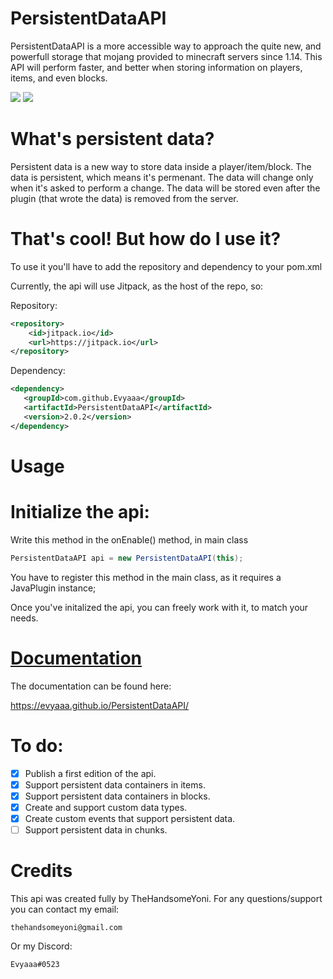 # PersistentDataAPI

PersistentDataAPI is a more accessible way to approach the quite new, and powerfull storage that mojang provided to minecraft servers since 1.14.
This API will perform faster, and better when storing information on players, items, and even blocks. 

![](https://img.shields.io/github/tag/thehandsomeyoni/persistentdataapi.svg) ![](https://img.shields.io/github/release/thehandsomeyoni/persistentdataapi.svg)

# What's persistent data?
Persistent data is a new way to store data inside a player/item/block. The data is persistent, which means it's permenant. 
The data will change only when it's asked to perform a change.
The data will be stored even after the plugin (that wrote the data) is removed from the server.

# That's cool! But how do I use it?
To use it you'll have to add the repository and dependency to your pom.xml

Currently, the api will use Jitpack, as the host of the repo, so:

Repository:

```xml
<repository>
    <id>jitpack.io</id>
    <url>https://jitpack.io</url>
</repository>
 ```
 
 Dependency:
 ```xml
<dependency>
    <groupId>com.github.Evyaaa</groupId>
    <artifactId>PersistentDataAPI</artifactId>
    <version>2.0.2</version>
</dependency>
  ```
  
# Usage

# Initialize the api:
Write this method in the onEnable() method, in main class
```java
PersistentDataAPI api = new PersistentDataAPI(this);
```
You have to register this method in the main class, as it requires a JavaPlugin instance;

Once you've initalized the api, you can freely work with it, to match your needs.

# [Documentation](https://thehandsomeyoni.github.io/PersistentDataAPI/)
The documentation can be found here:

https://evyaaa.github.io/PersistentDataAPI/

# To do:
- [x] Publish a first edition of the api.
- [x] Support persistent data containers in items.
- [x] Support persistent data containers in blocks.
- [x] Create and support custom data types.
- [x] Create custom events that support persistent data.
- [ ] Support persistent data in chunks.

# Credits
This api was created fully by TheHandsomeYoni.
For any questions/support you can contact my email:

`thehandsomeyoni@gmail.com`

Or my Discord:

`Evyaaa#0523`
